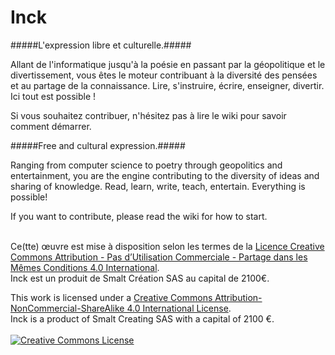 Inck
====

#####L'expression libre et culturelle.#####

Allant de l'informatique jusqu'à la poésie en passant par la géopolitique et le divertissement, vous êtes le moteur
contribuant à la diversité des pensées et au partage de la connaissance. Lire, s'instruire, écrire, enseigner, divertir.
Ici tout est possible !

Si vous souhaitez contribuer, n'hésitez pas à lire le wiki pour savoir comment démarrer.

#####Free and cultural expression.#####

Ranging from computer science to poetry through geopolitics and entertainment, you are the engine 
contributing to the diversity of ideas and sharing of knowledge. Read, learn, write, teach, entertain. 
Everything is possible!

If you want to contribute, please read the wiki for how to start.

<br>Ce(tte) œuvre est mise à disposition selon les termes de la <a rel="license" href="http://creativecommons.org/licenses/by-nc-sa/4.0/">Licence Creative Commons Attribution - Pas d’Utilisation Commerciale - Partage dans les Mêmes Conditions 4.0 International</a>.<br />Inck est un produit de Smalt Création SAS au capital de 2100€.<br>

This work is licensed under a <a rel="license" href="http://creativecommons.org/licenses/by-nc-sa/4.0/">Creative Commons Attribution-NonCommercial-ShareAlike 4.0 International License</a>.<br>Inck is a product of Smalt Creating SAS with a capital of 2100 €.<br><br>
<a rel="license" href="http://creativecommons.org/licenses/by-nc-sa/4.0/"><img alt="Creative Commons License" style="border-width:0" src="https://i.creativecommons.org/l/by-nc-sa/4.0/88x31.png" /></a>
